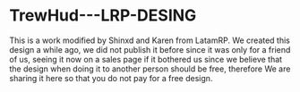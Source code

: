 # TrewHud---LRP-DESING
This is a work modified by Shinxd and Karen from LatamRP.
We created this design a while ago, we did not publish it before since it was only for a friend of us, seeing it now on a sales page if it bothered us since we believe that the design when doing it to another person should be free, therefore We are sharing it here so that you do not pay for a free design.
